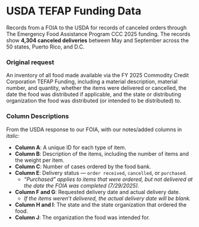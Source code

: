 
# USDA TEFAP Funding Data

Records from a FOIA to the USDA for records of canceled orders through The Emergency Food Assistance Program CCC 2025 funding. The records show **4,304 canceled deliveries** between May and September across the 50 states, Puerto Rico, and D.C.


### Original request

An inventory of all food made available via the FY 2025 Commodity Credit Corporation TEFAP Funding, including a material description, material number, and quantity, whether the items were delivered or cancelled, the date the food was distributed if applicable, and the state or distributing organization the food was distributed (or intended to be distributed) to.


### Column Descriptions
From the USDA response to our FOIA, with our notes/added columns in *italic*:

- **Column A**: A unique ID for each type of item.
- **Column B**: Description of the items, including the number of items and the weight per item.
- **Column C**: Number of cases ordered by the food bank.
- **Column E**: Delivery status — `order received`, `cancelled`, or `purchased`.
  - *“Purchased” applies to items that were ordered, but not delivered at the date the FOIA was completed (7/29/2025).*
- **Column F and G**: Requested delivery date and actual delivery date.
  - *If the items weren’t delivered, the actual delivery date will be blank.*
- **Column H and I**: The state and the state organization that ordered the food.
- **Column J**: The organization the food was intended for.
